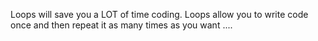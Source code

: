  Loops will save you a LOT of time coding. Loops allow you to write code once and then repeat it as many times as you want ....